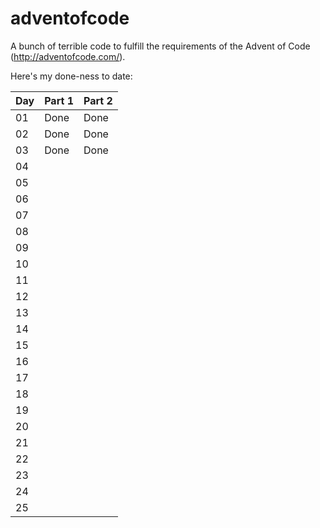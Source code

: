 # adventofcode

A bunch of terrible code to fulfill the requirements of the Advent of Code (http://adventofcode.com/).

Here's my done-ness to date:

Day | Part 1 | Part 2
---|---|---
01|Done|Done
02|Done|Done
03|Done|Done
04||
05||
06||
07||
08||
09||
10||
11||
12||
13||
14||
15||
16||
17||
18||
19||
20||
21||
22||
23||
24||
25||
